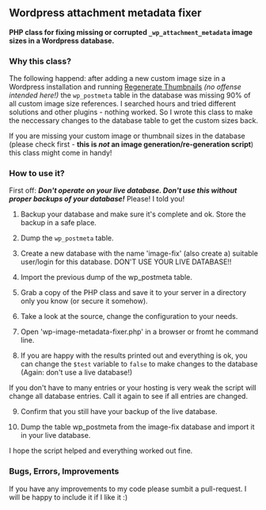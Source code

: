 ## Wordpress attachment metadata fixer

**PHP class for fixing missing or corrupted `_wp_attachment_metadata` image sizes in a Wordpress database.**

### Why this class?

  The following happend: after adding a new custom image size in a Wordpress installation and running [Regenerate Thumbnails](https://wordpress.org/plugins/regenerate-thumbnails/) _(no offense intended here!)_ the `wp_postmeta` table in the database was missing 90% of all custom image size references. I searched hours and tried different solutions and other plugins - nothing worked. So I wrote this class to make the neccessary changes to the database table to get the custom sizes back.

If you are missing your custom image or thumbnail sizes in the database (please check first - **this is *not* an image generation/re-generation script**) this class might come in handy!

### How to use it?

First off: ***Don't operate on your live database. Don't use this without proper backups of your database!*** Please! I told you!

1) Backup your database and make sure it's complete and ok. Store the backup in a safe place.

2) Dump the `wp_postmeta` table.

3) Create a new database with the name 'image-fix' (also create a) suitable user/login for this database. DON'T USE YOUR LIVE DATABASE!!

4) Import the previous dump of the wp_postmeta table.

5) Grab a copy of the PHP class and save it to your server in a directory only you know (or secure it somehow).

6) Take a look at the source, change the configuration to your needs.

7) Open 'wp-image-metadata-fixer.php' in a browser or fromt he command line.

8) If you are happy with the results printed out and everything is ok, you can change the `$test` variable to `false` to make changes to the database (Again: don't use a live database!)

If you don't have to many entries or your hosting is very weak the script will change all database entries. Call it again to see if all entries are changed.

9) Confirm that you still have your backup of the live database.

10) Dump the table wp_postmeta from the image-fix database and import it in your live database.

I hope the script helped and everything worked out fine.


### Bugs, Errors, Improvements

If you have any improvements to my code please sumbit a pull-request. I will be happy to include it if I like it :)

